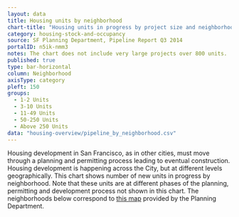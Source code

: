 ```yaml
---
layout: data
title: Housing units by neighborhood
chart-title: "Housing units in progress by project size and neighborhood, 2014 Q2"
category: housing-stock-and-occupancy
source: SF Planning Department, Pipeline Report Q3 2014
portalID: n5ik-nmm3
notes: The chart does not include very large projects over 800 units.
published: true
type: bar-horizontal
column: Neighborhood
axisType: category
pleft: 150
groups:
  - 1-2 Units
  - 3-10 Units
  - 11-49 Units
  - 50-250 Units
  - Above 250 Units
data: "housing-overview/pipeline_by_neighborhood.csv"
---
```

Housing development in San Francisco, as in other cities, must move through a planning and permitting process leading to eventual construction. Housing development is happening across the City, but at different levels geographically. This chart shows number of new units in progress by neighborhood. Note that these units are at different phases of the planning, permitting and development process not shown in this chart. The neighborhoods below correspond to [this map](http://www.sf-planning.org/index.aspx?page=1654) provided by the Planning Department.
